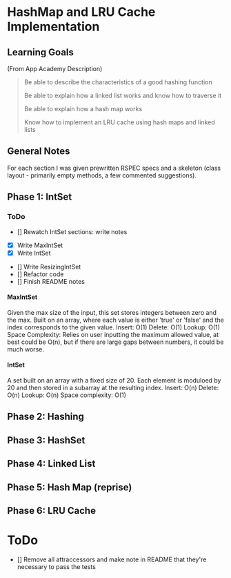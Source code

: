 # HashMap and LRU Cache Implementation
## Learning Goals
(From App Academy Description)
> Be able to describe the characteristics of a good hashing function
>
> Be able to explain how a linked list works and know how to traverse it
>
> Be able to explain how a hash map works
>
> Know how to implement an LRU cache using hash maps and linked lists
## General Notes
For each section I was given prewritten RSPEC specs and a skeleton (class layout - 
primarily empty methods, a few commented suggestions).
## Phase 1: IntSet
### ToDo
- [] Rewatch IntSet sections: write notes
- [X] Write MaxIntSet
- [X] Write IntSet
- [] Write ResizingIntSet
- [] Refactor code
- [] Finish README notes
#### MaxIntSet
Given the max size of the input, this set stores integers between zero and the max. 
Built on an array, where each value is either 'true' or 'false' and the index
corresponds to the given value.
Insert: O(1)
Delete: O(1)
Lookup: O(1)
Space Complexity: Relies on user inputting the maximum allowed value, at best could
be O(n), but if there are large gaps between numbers, it could be much worse.
#### IntSet
A set built on an array with a fixed size of 20. Each element is moduloed by 20
and then stored in a subarray at the resulting index.
Insert: O(n)
Delete: O(n)
Lookup: O(n)
Space complexity: O(1)
## Phase 2: Hashing
## Phase 3: HashSet
## Phase 4: Linked List
## Phase 5: Hash Map (reprise)
## Phase 6: LRU Cache

# ToDo
- [] Remove all attraccessors and make note in README that they're necessary to pass 
the tests